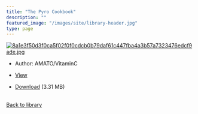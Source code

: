 ```yaml
---
title: "The Pyro Cookbook"
description: ""
featured_image: "/images/site/library-header.jpg"
type: page
---
```


<a href="https://drive.google.com/uc?export=view&id=1YvkKz2ZP4xJxMpRJmcsyRp0QZOxs8Bf4" target="_blank">![8a1e3f50d3f0ca5f02f0f0cdcb0b79daf61c447fba4a3b57a7323476edcf9ade.jpg](/images/library/8a1e3f50d3f0ca5f02f0f0cdcb0b79daf61c447fba4a3b57a7323476edcf9ade.jpg)</a>
* Author: AMATO/VitaminC
* <a href="https://drive.google.com/uc?export=view&id=1YvkKz2ZP4xJxMpRJmcsyRp0QZOxs8Bf4" target="_blank">View</a>

* [Download](https://drive.google.com/uc?export=download&id=1YvkKz2ZP4xJxMpRJmcsyRp0QZOxs8Bf4) (3.31 MB)

<br />[Back to library](/library/)
